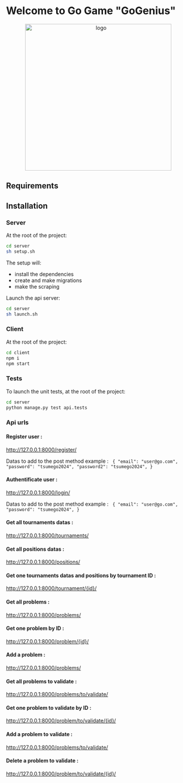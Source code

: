 # Welcome to Go Game "GoGenius" 

<p align="center"><a href="#" target="_blank"><img src="https://encrypted-tbn0.gstatic.com/images?q=tbn:ANd9GcQg1UocbTokIwa6hAue-fVhWyz6-387b2ukpA&s)" width="400" alt="logo"></a></p>

## **Requirements**

## Installation

### Server

At the root of the project:

```sh
cd server
sh setup.sh
```

The setup will:

- install the dependencies
- create and make migrations
- make the scraping

Launch the api server:
```sh
cd server
sh launch.sh
```

### Client

At the root of the project:

```sh
cd client
npm i
npm start
```

### Tests

To launch the unit tests, at the root of the project:

```sh
cd server
python manage.py test api.tests
```

### Api urls

#### Register user :

<http://127.0.0.1:8000/register/>

Datas to add to the post method example :
   ` {
        "email": "user@go.com",
        "password": "tsumego2024",
        "password2": "tsumego2024",
    }`

#### Authentificate user :

<http://127.0.0.1:8000/login/>

Datas to add to the post method example :
`
    {
        "email": "user@go.com",
        "password": "tsumego2024",
    }`

#### Get all tournaments datas :

<http://127.0.0.1:8000/tournaments/>

#### Get all positions datas :

<http://127.0.0.1:8000/positions/>

#### Get one tournaments datas and positions by tournament ID : 

<http://127.0.0.1:8000/tournament/{id}/>

#### Get all problems :

<http://127.0.0.1:8000/problems/>

#### Get one problem by ID :

<http://127.0.0.1:8000/problem/{id}/>

#### Add a problem :

<http://127.0.0.1:8000/problems/>

#### Get all problems to validate :

<http://127.0.0.1:8000/problems/to/validate/>

#### Get one problem to validate by ID :

<http://127.0.0.1:8000/problem/to/validate/{id}/>

#### Add a problem to validate :

<http://127.0.0.1:8000/problems/to/validate/>

#### Delete a problem to validate : 

<http://127.0.0.1:8000/problem/to/validate/{id}/>
